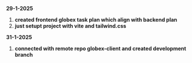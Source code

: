 **29-1-2025**

1. **created frontend globex task plan which align with backend plan**
2. **just setupt project with vite and tailwind.css**

**31-1-2025**

1. **connected with remote repo globex-client and created development branch**
